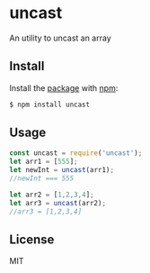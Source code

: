 # uncast

An utility to uncast an array

## Install

Install the [package](https://npmjs.org/package/uncast) with [npm](http://npmjs.org):

```sh
$ npm install uncast
```

## Usage

```js
const uncast = require('uncast');
let arr1 = [555];
let newInt = uncast(arr1);
//newInt === 555

let arr2 = [1,2,3,4];
let arr3 = uncast(arr2);
//arr3 = [1,2,3,4]

```

## License

MIT
